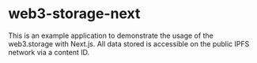 # web3-storage-next

This is an example application to demonstrate the usage of the web3.storage with Next.js. All data stored is accessible on the public IPFS network via a content ID.
